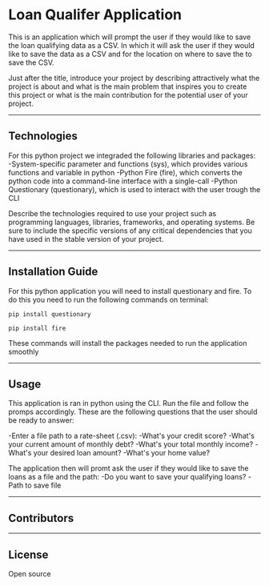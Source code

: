 # Loan Qualifer Application 

This is an application which will prompt the user if they would like to save the loan qualifying data as a CSV. In which it will ask the user if they would like to save the data as a CSV and for the location on where to save the to save the CSV. 

Just after the title, introduce your project by describing attractively what the project is about and what is the main problem that inspires you to create this project or what is the main contribution for the potential user of your project.

---

## Technologies

For this python project we integraded the following libraries and packages:
-System-specific parameter and functions (sys), which provides various functions and variable in python
-Python Fire (fire), which converts the python code into a command-line interface with a single-call
-Python Questionary (questionary), which is used to interact with the user trough the CLI

Describe the technologies required to use your project such as programming languages, libraries, frameworks, and operating systems. Be sure to include the specific versions of any critical dependencies that you have used in the stable version of your project.

---

## Installation Guide

For this python application you will need to install questionary and fire. To do this you need to run the following commands on terminal:

    pip install questionary 

    pip install fire

These commands will install the packages needed to run the application smoothly


---

## Usage

This application is ran in python using the CLI. Run the file and follow the promps accordingly. These are the following questions that the user should be ready to answer: 

-Enter a file path to a rate-sheet (.csv):
-What's your credit score?
-What's your current amount of monthly debt?
-What's your total monthly income?
-What's your desired loan amount?
-What's your home value?

The application then will promt ask the user if they would like to save the loans as a file and the path:
-Do you want to save your qualifying loans?
-Path to save file



---

## Contributors

---

## License

Open source 
